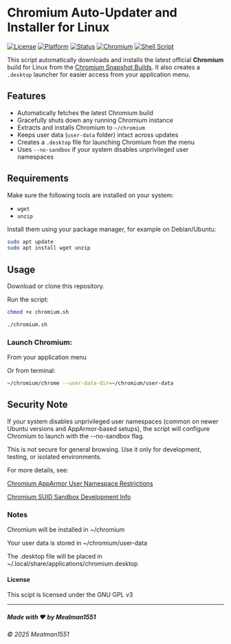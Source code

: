 # Chromium Auto-Updater and Installer for Linux

[![License](https://img.shields.io/badge/License-GPL%20v3-blue.svg?style=plastic)](LICENSE)
[![Platform](https://img.shields.io/badge/platform-Linux-lightgrey.svg?style=plastic)](#)
[![Status](https://img.shields.io/badge/status-Active-success.svg?style=plastic)](#)
[![Chromium](https://img.shields.io/badge/chromium-auto--updating-blue.svg?style=plastic)](https://commondatastorage.googleapis.com/chromium-browser-snapshots/index.html)
[![Shell Script](https://img.shields.io/badge/script-Bash-1f425f.svg?style=plastic)](#)


This script automatically downloads and installs the latest official **Chromium** build for Linux from the [Chromium Snapshot Builds](https://commondatastorage.googleapis.com/chromium-browser-snapshots/index.html). It also creates a `.desktop` launcher for easier access from your application menu.

## Features

- Automatically fetches the latest Chromium build
- Gracefully shuts down any running Chromium instance
- Extracts and installs Chromium to `~/chromium`
- Keeps user data (`user-data` folder) intact across updates
- Creates a `.desktop` file for launching Chromium from the menu
- Uses `--no-sandbox` if your system disables unprivileged user namespaces

## Requirements

Make sure the following tools are installed on your system:

- `wget`
- `unzip`

Install them using your package manager, for example on Debian/Ubuntu:

```bash
sudo apt update
sudo apt install wget unzip
```
## Usage

Download or clone this repository.

Run the script:
```bash
chmod +x chromium.sh
```
```bash
./chromium.sh
```
### Launch Chromium:

From your application menu

Or from terminal:
```bash
~/chromium/chrome --user-data-dir=~/chromium/user-data
```
## Security Note

If your system disables unprivileged user namespaces (common on newer Ubuntu versions and AppArmor-based setups), the script will configure Chromium to launch with the --no-sandbox flag.

This is not secure for general browsing. Use it only for development, testing, or isolated environments.

For more details, see:

[Chromium AppArmor User Namespace Restrictions](https://chromium.googlesource.com/chromium/src/+/main/docs/security/apparmor-userns-restrictions.md)

[Chromium SUID Sandbox Development Info](https://chromium.googlesource.com/chromium/src/+/main/docs/linux/suid_sandbox_development.md)

### Notes

Chromium will be installed in ~/chromium

Your user data is stored in ~/chromium/user-data

The .desktop file will be placed in ~/.local/share/applications/chromium.desktop

#### License

This scipt is licensed under the GNU GPL v3

---

##### Made with ❤️ by Mealman1551

###### &copy; 2025 Mealman1551
